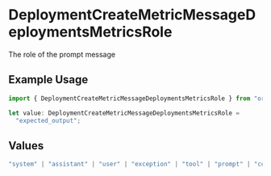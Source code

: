 # DeploymentCreateMetricMessageDeploymentsMetricsRole

The role of the prompt message

## Example Usage

```typescript
import { DeploymentCreateMetricMessageDeploymentsMetricsRole } from "orq-poc-typescript-multi-env-version/models/operations";

let value: DeploymentCreateMetricMessageDeploymentsMetricsRole =
  "expected_output";
```

## Values

```typescript
"system" | "assistant" | "user" | "exception" | "tool" | "prompt" | "correction" | "expected_output"
```